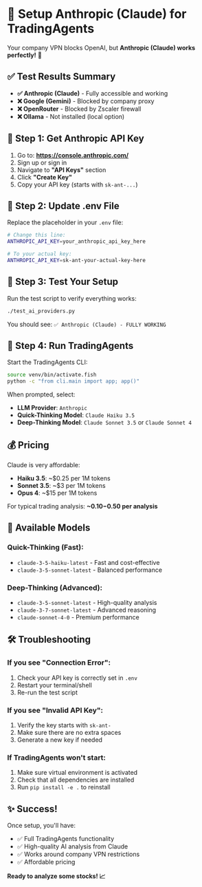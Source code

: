 # 🤖 Setup Anthropic (Claude) for TradingAgents

Your company VPN blocks OpenAI, but **Anthropic (Claude) works perfectly!** 🎉

## ✅ Test Results Summary

- **✅ Anthropic (Claude)** - Fully accessible and working
- **❌ Google (Gemini)** - Blocked by company proxy  
- **❌ OpenRouter** - Blocked by Zscaler firewall
- **❌ Ollama** - Not installed (local option)

## 🔑 Step 1: Get Anthropic API Key

1. Go to: **https://console.anthropic.com/**
2. Sign up or sign in
3. Navigate to **"API Keys"** section
4. Click **"Create Key"**
5. Copy your API key (starts with `sk-ant-...`)

## 📝 Step 2: Update .env File

Replace the placeholder in your `.env` file:

```bash
# Change this line:
ANTHROPIC_API_KEY=your_anthropic_api_key_here

# To your actual key:
ANTHROPIC_API_KEY=sk-ant-your-actual-key-here
```

## 🧪 Step 3: Test Your Setup

Run the test script to verify everything works:

```bash
./test_ai_providers.py
```

You should see: `✅ Anthropic (Claude) - FULLY WORKING`

## 🚀 Step 4: Run TradingAgents

Start the TradingAgents CLI:

```bash
source venv/bin/activate.fish
python -c "from cli.main import app; app()"
```

When prompted, select:
- **LLM Provider**: `Anthropic`
- **Quick-Thinking Model**: `Claude Haiku 3.5`
- **Deep-Thinking Model**: `Claude Sonnet 3.5` or `Claude Sonnet 4`

## 💰 Pricing

Claude is very affordable:
- **Haiku 3.5**: ~$0.25 per 1M tokens
- **Sonnet 3.5**: ~$3 per 1M tokens
- **Opus 4**: ~$15 per 1M tokens

For typical trading analysis: **~$0.10-$0.50 per analysis**

## 🎯 Available Models

### Quick-Thinking (Fast):
- `claude-3-5-haiku-latest` - Fast and cost-effective
- `claude-3-5-sonnet-latest` - Balanced performance

### Deep-Thinking (Advanced):
- `claude-3-5-sonnet-latest` - High-quality analysis
- `claude-3-7-sonnet-latest` - Advanced reasoning
- `claude-sonnet-4-0` - Premium performance

## 🛠️ Troubleshooting

### If you see "Connection Error":
1. Check your API key is correctly set in `.env`
2. Restart your terminal/shell
3. Re-run the test script

### If you see "Invalid API Key":
1. Verify the key starts with `sk-ant-`
2. Make sure there are no extra spaces
3. Generate a new key if needed

### If TradingAgents won't start:
1. Make sure virtual environment is activated
2. Check that all dependencies are installed
3. Run `pip install -e .` to reinstall

## ✨ Success!

Once setup, you'll have:
- ✅ Full TradingAgents functionality
- ✅ High-quality AI analysis from Claude
- ✅ Works around company VPN restrictions
- ✅ Affordable pricing

**Ready to analyze some stocks! 📈** 